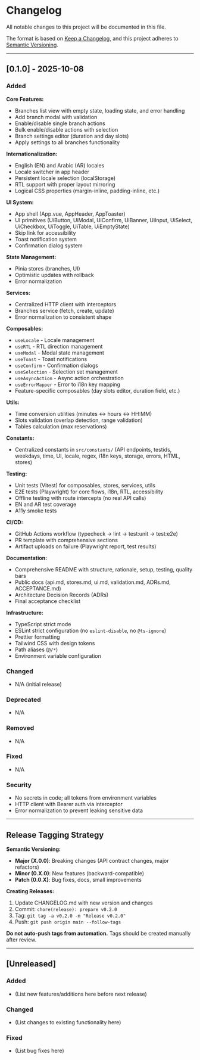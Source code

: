 # Changelog

All notable changes to this project will be documented in this file.

The format is based on [Keep a Changelog](https://keepachangelog.com/en/1.0.0/),
and this project adheres to [Semantic Versioning](https://semver.org/spec/v2.0.0.html).

---

## [0.1.0] - 2025-10-08

### Added

**Core Features:**
- Branches list view with empty state, loading state, and error handling
- Add branch modal with validation
- Enable/disable single branch actions
- Bulk enable/disable actions with selection
- Branch settings editor (duration and day slots)
- Apply settings to all branches functionality

**Internationalization:**
- English (EN) and Arabic (AR) locales
- Locale switcher in app header
- Persistent locale selection (localStorage)
- RTL support with proper layout mirroring
- Logical CSS properties (margin-inline, padding-inline, etc.)

**UI System:**
- App shell (App.vue, AppHeader, AppToaster)
- UI primitives (UiButton, UiModal, UiConfirm, UiBanner, UiInput, UiSelect, UiCheckbox, UiToggle, UiTable, UiEmptyState)
- Skip link for accessibility
- Toast notification system
- Confirmation dialog system

**State Management:**
- Pinia stores (branches, UI)
- Optimistic updates with rollback
- Error normalization

**Services:**
- Centralized HTTP client with interceptors
- Branches service (fetch, create, update)
- Error normalization to consistent shape

**Composables:**
- `useLocale` - Locale management
- `useRTL` - RTL direction management
- `useModal` - Modal state management
- `useToast` - Toast notifications
- `useConfirm` - Confirmation dialogs
- `useSelection` - Selection set management
- `useAsyncAction` - Async action orchestration
- `useErrorMapper` - Error to i18n key mapping
- Feature-specific composables (day slots editor, duration field, etc.)

**Utils:**
- Time conversion utilities (minutes ↔ hours ↔ HH:MM)
- Slots validation (overlap detection, range validation)
- Tables calculation (max reservations)

**Constants:**
- Centralized constants in `src/constants/` (API endpoints, testids, weekdays, time, UI, locale, regex, i18n keys, storage, errors, HTML, stores)

**Testing:**
- Unit tests (Vitest) for composables, stores, services, utils
- E2E tests (Playwright) for core flows, i18n, RTL, accessibility
- Offline testing with route intercepts (no real API calls)
- EN and AR test coverage
- A11y smoke tests

**CI/CD:**
- GitHub Actions workflow (typecheck → lint → test:unit → test:e2e)
- PR template with comprehensive sections
- Artifact uploads on failure (Playwright report, test results)

**Documentation:**
- Comprehensive README with structure, rationale, setup, testing, quality bars
- Public docs (api.md, stores.md, ui.md, validation.md, ADRs.md, ACCEPTANCE.md)
- Architecture Decision Records (ADRs)
- Final acceptance checklist

**Infrastructure:**
- TypeScript strict mode
- ESLint strict configuration (no `eslint-disable`, no `@ts-ignore`)
- Prettier formatting
- Tailwind CSS with design tokens
- Path aliases (`@/*`)
- Environment variable configuration

### Changed

- N/A (initial release)

### Deprecated

- N/A

### Removed

- N/A

### Fixed

- N/A

### Security

- No secrets in code; all tokens from environment variables
- HTTP client with Bearer auth via interceptor
- Error normalization to prevent leaking sensitive data

---

## Release Tagging Strategy

**Semantic Versioning:**
- **Major (X.0.0)**: Breaking changes (API contract changes, major refactors)
- **Minor (0.X.0)**: New features (backward-compatible)
- **Patch (0.0.X)**: Bug fixes, docs, small improvements

**Creating Releases:**

1. Update CHANGELOG.md with new version and changes
2. Commit: `chore(release): prepare v0.2.0`
3. Tag: `git tag -a v0.2.0 -m "Release v0.2.0"`
4. Push: `git push origin main --follow-tags`

**Do not auto-push tags from automation.** Tags should be created manually after review.

---

## [Unreleased]

### Added
- (List new features/additions here before next release)

### Changed
- (List changes to existing functionality here)

### Fixed
- (List bug fixes here)

